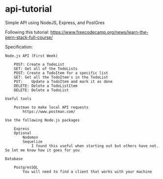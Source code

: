 # api-tutorial
Simple API using NodeJS, Express, and PostGres

Following this tutorial: https://www.freecodecamp.org/news/learn-the-pern-stack-full-course/

Specification:
```
Node.js API (First Week)

    POST: Create a TodoList
    GET: Get all of the TodoLists
    POST: Create a TodoItem for a specific list
    GET: Get all the TodoItem's in the TodoList
    PUT:    Update a TodoItem and mark it as done
    DELETE: Delete a TodoListItem
    DELETE: Delete a TodoList

Useful tools

    Postman to make local API requests
        https://www.postman.com/

Use the following Node.js packages

    Express
    Optional
        Nodemon
        Sequelize
            I found this useful when starting out but others have not. So let me know how it goes for you

Database

    PostgresSQL
        You will need to find a client that works with your machine
```
  
